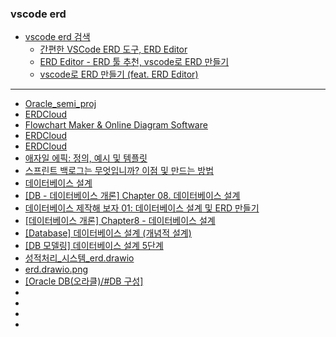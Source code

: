 ### vscode erd
- [vscode erd 검색](https://www.google.com/search?q=vscode+erd&oq=vscode+erd&gs_lcrp=EgZjaHJvbWUyBggAEEUYOdIBCDM1NDVqMGo3qAIAsAIA&sourceid=chrome&ie=UTF-8)
  - [간편한 VSCode ERD 도구, ERD Editor](https://intboom.tistory.com/12)
  - [ERD Editor - ERD 툴 추천, vscode로 ERD 만들기](https://leeeeeyeon-dev.tistory.com/79)
  - [vscode로 ERD 만들기 (feat. ERD Editor)](https://developshrimp.com/entry/ERD-%ED%88%B4-%EC%B6%94%EC%B2%9C-vscode%EB%A1%9C-ERD-%EB%A7%8C%EB%93%A4%EA%B8%B0-feat-ERD-Editor)
--- 
- [Oracle_semi_proj](https://docs.google.com/spreadsheets/d/1T4FQ70LXv51KIOugIxvuWmYOx8IZwL1jcIi9s9u_bgM/edit?gid=0#gid=0)
- [ERDCloud](https://www.erdcloud.com/)
- [Flowchart Maker & Online Diagram Software](https://app.diagrams.net/)
- [ERDCloud](https://www.erdcloud.com/d/7wKPcDMpvKn4KAEa8)
- [ERDCloud](https://www.erdcloud.com/d/7zFv6QrFfi6rJyLwn)
- [애자일 에픽: 정의, 예시 및 템플릿](https://www.atlassian.com/ko/agile/project-management/epics)
- [스프린트 백로그는 무엇입니까? 이점 및 만드는 방법](https://www.atlassian.com/ko/agile/project-management/sprint-backlog)
- [데이터베이스 설계](https://m.blog.naver.com/roser111/221638714322)
- [[DB - 데이터베이스 개론] Chapter 08. 데이터베이스 설계](https://one10004.tistory.com/179)
- [데이터베이스 제작해 보자 01: 데이터베이스 설계 및 ERD 만들기](https://bio-kcs.tistory.com/entry/데이터베이스-제작해-보자-01-데이터베이스-설계-및-ERD-만들기)
- [[데이터베이스 개론] Chapter8 - 데이터베이스 설계](https://rovictory.tistory.com/184)
- [[Database] 데이터베이스 설계 (개념적 설계)](https://velog.io/@h220101/Database-%EA%B0%9C%EB%85%90%EC%A0%81-%EB%85%BC%EB%A6%AC%EC%A0%81-%EB%AC%BC%EB%A6%AC%EC%A0%81-%EC%84%A4%EA%B3%84)
- [[DB 모델링] 데이터베이스 설계 5단계](https://achieve-dev.tistory.com/16)
- [성적처리_시스템_erd.drawio](https://app.diagrams.net/?libs=general;er#G1Id6G-dNvF-WT1cCxtLb9mV_bw0BGZWA0#{"pageId"%3A"R2lEEEUBdFMjLlhIrx00"})
- [erd.drawio.png](https://app.diagrams.net/?splash=0#G1Id6G-dNvF-WT1cCxtLb9mV_bw0BGZWA0)
- [[Oracle DB(오라클)/#DB 구성]](https://velog.io/@apzl79/Oracle-DB오라클DB-구성)
- []()
- []()
- []()
- []()